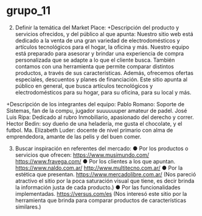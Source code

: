 
# grupo_11

2) Definir la temática del Market Place:
+Descripción del producto y servicios ofrecidos, y del público al que apunta:
Nuestro sitio web está dedicado a la venta de una gran variedad de electrodomésticos y artículos tecnológicos para el hogar, la oficina y más. Nuestro equipo está preparado para asesorar y brindar una experiencia de compra personalizada que se adapte a lo que el cliente busca. También contamos con una herramienta que permite comparar distintos productos, a través de sus características. Además, ofrecemos ofertas especiales, descuentos y planes de financiación.
Este sitio apunta al público en general, que busca artículos tecnológicos y electrodomésticos para su hogar, para su oficina, para su local y más.

+Descripción de los integrantes del equipo:
Pablo Romano: Soporte de Sistemas, fan de la compu, jugador suuuuuuper amateur de padel.
José Luis Ripa: Dedicado al rubro Inmobiliario, apasionado del derecho y correr.
Hector Bedin: soy dueńo de una heladería, me gusta el chocolate, y el futbol.
Ma. Elizabeth Luder: docente de nivel primario con alma de emprendedora, amante de las pelis y del buen comer.

3) Buscar inspiración en referentes del mercado:
● Por los productos o servicios que ofrecen:
https://www.musimundo.com/
https://www.fravega.com/
● Por los clientes a los que apuntan.
https://www.naldo.com.ar/
http://www.multitecno.com.ar/
● Por la estética que presentan.
https://www.mercadolibre.com.ar/ (Nos pareció atractivo el sitio por la poca saturación visual que tiene, es decir brinda la información justa de cada producto.)
● Por las funcionalidades implementadas.
https://versus.com/es (Nos interesó este sitio por la herramienta que brinda para comparar productos de características similares.)







